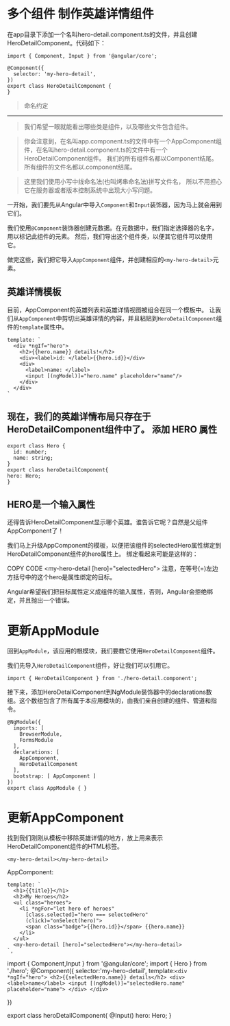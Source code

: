 多个组件
制作英雄详情组件
===
在app目录下添加一个名叫hero-detail.component.ts的文件，并且创建HeroDetailComponent。代码如下：
```
import { Component, Input } from '@angular/core';

@Component({
  selector: 'my-hero-detail',
})
export class HeroDetailComponent {
}

```
>命名约定
---
>我们希望一眼就能看出哪些类是组件，以及哪些文件包含组件。

>你会注意到，在名叫app.component.ts的文件中有一个AppComponent组件，在名叫hero-detail.component.ts的文件中有一个HeroDetailComponent组件。
我们的所有组件名都以Component结尾。所有组件的文件名都以.component结尾。

>这里我们使用小写中线命名法(也叫烤串命名法)拼写文件名， 所以不用担心它在服务器或者版本控制系统中出现大小写问题。


一开始，我们要先从Angular中导入`Component`和`Input`装饰器，因为马上就会用到它们。


我们使用`@Component`装饰器创建元数据。在元数据中，我们指定选择器的名字，用以标记此组件的元素。 然后，我们导出这个组件类，以便其它组件可以使用它。

做完这些，我们把它导入`AppComponent`组件，并创建相应的`<my-hero-detail>`元素。


英雄详情模板
---
目前，AppComponent的英雄列表和英雄详情视图被组合在同一个模板中。 让我们从`AppComponent`中剪切出英雄详情的内容，并且粘贴到`HeroDetailComponent`组件的`template`属性中。
```
template: `
  <div *ngIf="hero">
    <h2>{{hero.name}} details!</h2>
    <div><label>id: </label>{{hero.id}}</div>
    <div>
      <label>name: </label>
      <input [(ngModel)]="hero.name" placeholder="name"/>
    </div>
  </div>
`
```

现在，我们的英雄详情布局只存在于HeroDetailComponent组件中了。
添加 HERO 属性
---
```
export class Hero {
  id: number;
  name: string;
}
export class heroDetailComponent{
hero: Hero;
}
```

HERO是一个输入属性
---
还得告诉HeroDetailComponent显示哪个英雄。谁告诉它呢？自然是父组件AppComponent了！

我们马上升级AppComponent的模板，以便把该组件的selectedHero属性绑定到HeroDetailComponent组件的hero属性上。 绑定看起来可能是这样的：

COPY CODE
<my-hero-detail [hero]="selectedHero"></my-hero-detail>
注意，在等号(=)左边方括号中的这个hero是属性绑定的目标。

Angular希望我们把目标属性定义成组件的输入属性，否则，Angular会拒绝绑定，并且抛出一个错误。

更新AppModule
===
回到`AppModule`，该应用的根模块，我们要教它使用`HeroDetailComponent`组件。

我们先导入`HeroDetailComponent`组件，好让我们可以引用它。
```
import { HeroDetailComponent } from './hero-detail.component';
```

接下来，添加HeroDetailComponent到NgModule装饰器中的declarations数组。这个数组包含了所有属于本应用模块的，由我们亲自创建的组件、管道和指令。
```
@NgModule({
  imports: [
    BrowserModule,
    FormsModule
  ],
  declarations: [
    AppComponent,
    HeroDetailComponent
  ],
  bootstrap: [ AppComponent ]
})
export class AppModule { }
```

更新AppComponent
===
找到我们刚刚从模板中移除英雄详情的地方，放上用来表示HeroDetailComponent组件的HTML标签。


```
<my-hero-detail></my-hero-detail>
```

AppComponent:
```
template: `
  <h1>{{title}}</h1>
  <h2>My Heroes</h2>
  <ul class="heroes">
    <li *ngFor="let hero of heroes"
      [class.selected]="hero === selectedHero"
      (click)="onSelect(hero)">
      <span class="badge">{{hero.id}}</span> {{hero.name}}
    </li>
  </ul>
  <my-hero-detail [hero]="selectedHero"></my-hero-detail>
`,

```


import { Component,Input } from '@angular/core';
import { Hero } from './hero';
@Component({
    selector:'my-hero-detail',
    template:`
        <div *ngIf="hero">
            <h2>{{selectedHero.name}} details</h2>
            <div><label>name</label>
                <input [(ngModel)]="selectedHero.name" 
                placeholder="name">
            </div>
        </div>
    `

})

export class heroDetailComponent{
  @Input()
  hero: Hero;
}